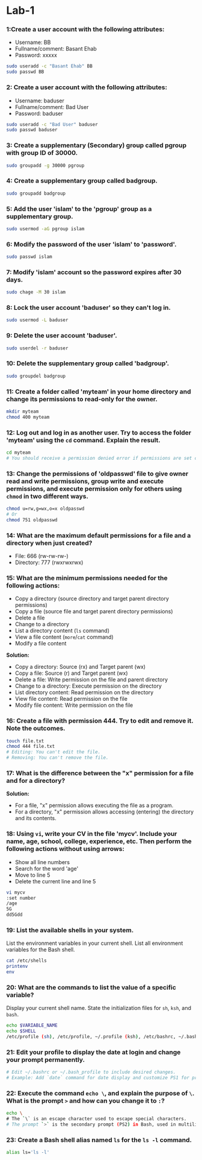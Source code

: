 # Lab-1
### 1:Create a user account with the following attributes:
- Username: BB
- Fullname/comment: Basant Ehab
- Password: xxxxx
  
```bash
sudo useradd -c "Basant Ehab" BB
sudo passwd BB

```

### 2: Create a user account with the following attributes:
- Username: baduser
- Fullname/comment: Bad User
- Password: baduser

```bash
sudo useradd -c "Bad User" baduser
sudo passwd baduser 
```

### 3: Create a supplementary (Secondary) group called pgroup with group ID of 30000.


```bash
sudo groupadd -g 30000 pgroup
```

###  4: Create a supplementary group called badgroup.

```bash
sudo groupadd badgroup
```

###  5: Add the user 'islam' to the 'pgroup' group as a supplementary group.

```bash
sudo usermod -aG pgroup islam
```

###  6: Modify the password of the user 'islam' to 'password'.

```bash
sudo passwd islam
```

###  7: Modify 'islam' account so the password expires after 30 days.

```bash
sudo chage -M 30 islam
```

###  8: Lock the user account 'baduser' so they can't log in.

```bash
sudo usermod -L baduser
```

###  9: Delete the user account 'baduser'.

```bash
sudo userdel -r baduser
```

###  10: Delete the supplementary group called 'badgroup'.

```bash
sudo groupdel badgroup
```

###  11: Create a folder called 'myteam' in your home directory and change its permissions to read-only for the owner.

```bash
mkdir myteam
chmod 400 myteam
```

###  12: Log out and log in as another user. Try to access the folder 'myteam' using the `cd` command. Explain the result.

```bash
cd myteam
# You should receive a permission denied error if permissions are set correctly.
```

###  13: Change the permissions of 'oldpasswd' file to give owner read and write permissions, group write and execute permissions, and execute permission only for others using `chmod` in two different ways.

```bash
chmod u=rw,g=wx,o=x oldpasswd
# Or
chmod 751 oldpasswd
```

###  14: What are the maximum default permissions for a file and a directory when just created?

- File: 666 (rw-rw-rw-)
- Directory: 777 (rwxrwxrwx)

###  15: What are the minimum permissions needed for the following actions:
- Copy a directory (source directory and target parent directory permissions)
- Copy a file (source file and target parent directory permissions)
- Delete a file
- Change to a directory
- List a directory content (`ls` command)
- View a file content (`more`/`cat` command)
- Modify a file content

**Solution:**
- Copy a directory: Source (rx) and Target parent (wx)
- Copy a file: Source (r) and Target parent (wx)
- Delete a file: Write permission on the file and parent directory
- Change to a directory: Execute permission on the directory
- List directory content: Read permission on the directory
- View file content: Read permission on the file
- Modify file content: Write permission on the file

###  16: Create a file with permission 444. Try to edit and remove it. Note the outcomes.

```bash
touch file.txt
chmod 444 file.txt
# Editing: You can't edit the file.
# Removing: You can't remove the file.
```

###  17: What is the difference between the "x" permission for a file and for a directory?

**Solution:**
- For a file, "x" permission allows executing the file as a program.
- For a directory, "x" permission allows accessing (entering) the directory and its contents.

###  18: Using `vi`, write your CV in the file 'mycv'. Include your name, age, school, college, experience, etc. Then perform the following actions without using arrows:
- Show all line numbers
- Search for the word 'age'
- Move to line 5
- Delete the current line and line 5

```bash
vi mycv
:set number
/age
5G
dd5Gdd
```

###  19: List the available shells in your system.
List the environment variables in your current shell.
List all environment variables for the Bash shell.

```bash
cat /etc/shells
printenv
env
```

###  20: What are the commands to list the value of a specific variable?
Display your current shell name.
State the initialization files for `sh`, `ksh`, and `bash`.

```bash
echo $VARIABLE_NAME
echo $SHELL
/etc/profile (sh), /etc/profile, ~/.profile (ksh), /etc/bashrc, ~/.bashrc (bash)
```

###  21: Edit your profile to display the date at login and change your prompt permanently.

```bash
# Edit ~/.bashrc or ~/.bash_profile to include desired changes.
# Example: Add `date` command for date display and customize PS1 for prompt.
```

###  22: Execute the command `echo \`, and explain the purpose of `\`. What is the prompt `>` and how can you change it to `:`?

```bash
echo \
# The `\` is an escape character used to escape special characters.
# The prompt `>` is the secondary prompt (PS2) in Bash, used in multiline commands. Change it with `PS2=':'`.
```
### 23: Create a Bash shell alias named `ls` for the `ls -l` command.

```bash
alias ls='ls -l'
```
